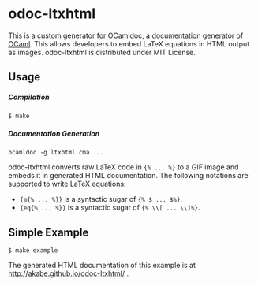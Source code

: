 odoc-ltxhtml
======================

This is a custom generator for OCamldoc, a documentation generator of
[OCaml](http://ocaml.org/).
This allows developers to embed LaTeX equations in HTML output as images.
odoc-ltxhtml is distributed under MIT License.

Usage
-----

##### Compilation

```
$ make
```

##### Documentation Generation

```
ocamldoc -g ltxhtml.cma ...
```

odoc-ltxhtml converts raw LaTeX code in `{% ... %}` to a GIF image
and embeds it in generated HTML documentation.
The following notations are supported to write LaTeX equations:

- `{m{% ... %}}` is a syntactic sugar of `{% $ ... $%}`.
- `{eq{% ... %}}` is a syntactic sugar of `{% \\[ ... \\]%}`.

Simple Example
--------------

```
$ make example
```

The generated HTML documentation of this example is at
http://akabe.github.io/odoc-ltxhtml/ .
